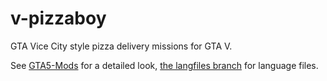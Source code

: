 # v-pizzaboy

GTA Vice City style pizza delivery missions for GTA V.

See [GTA5-Mods](https://www.gta5-mods.com/scripts/pizza-delivery-mission) for a detailed look, [the langfiles branch](https://github.com/root-cause/v-pizzaboy/tree/langfiles) for language files.
